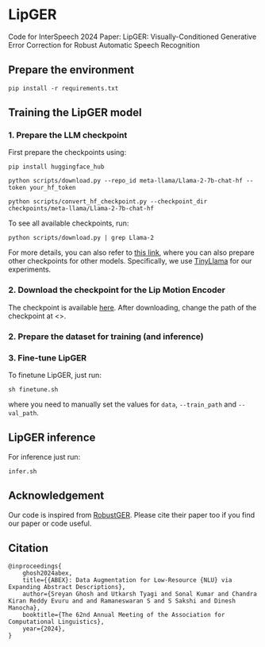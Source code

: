 # LipGER
Code for InterSpeech 2024 Paper: LipGER: Visually-Conditioned Generative Error Correction for Robust Automatic Speech Recognition


## Prepare the environment  

```
pip install -r requirements.txt
```

## Training the LipGER model  

### 1. Prepare the LLM checkpoint  

First prepare the checkpoints using:

```shell
pip install huggingface_hub

python scripts/download.py --repo_id meta-llama/Llama-2-7b-chat-hf --token your_hf_token

python scripts/convert_hf_checkpoint.py --checkpoint_dir checkpoints/meta-llama/Llama-2-7b-chat-hf
```

To see all available checkpoints, run:

```shell
python scripts/download.py | grep Llama-2
```

For more details, you can also refer to [this link](https://github.com/YUCHEN005/RobustGER/tree/master/tutorials), where you can also prepare other checkpoints for other models. Specifically, we use [TinyLlama](https://github.com/jzhang38/TinyLlama) for our experiments.  

### 2. Download the checkpoint for the Lip Motion Encoder  

The checkpoint is available [here](https://drive.google.com/file/d/1RqGd_13BeX1ybD1UPJIu8eDsilCsrAF9/view?usp=sharing). After downloading, change the path of the checkpoint at <>.

### 2. Prepare the dataset for training (and inference)  

### 3. Fine-tune LipGER  

To finetune LipGER, just run:

```
sh finetune.sh
```
where you need to manually set the values for `data`, `--train_path` and `--val_path`.

## LipGER inference  

For inference just run:  

```
infer.sh
```

## Acknowledgement  

Our code is inspired from [RobustGER](https://github.com/YUCHEN005/RobustGER/tree/master). Please cite their paper too if you find our paper or code useful.  


## Citation    

```
@inproceedings{
    ghosh2024abex,
    title={{ABEX}: Data Augmentation for Low-Resource {NLU} via Expanding Abstract Descriptions},
    author={Sreyan Ghosh and Utkarsh Tyagi and Sonal Kumar and Chandra Kiran Reddy Evuru and and Ramaneswaran S and S Sakshi and Dinesh Manocha},
    booktitle={The 62nd Annual Meeting of the Association for Computational Linguistics},
    year={2024},
}
```